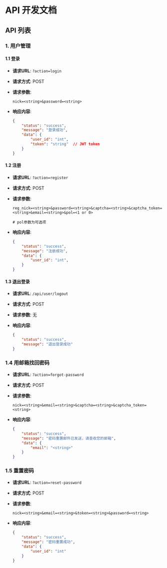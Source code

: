 # API 开发文档

## API 列表

### 1. 用户管理

#### 1.1 登录

- **请求URL**: `?action=login`
- **请求方式**: POST
- **请求参数**:

    ```x-www-form-urlencoded
    nick=<string>&password=<string>
    ```

- **响应内容**:

    ```json
    {
        "status": "success",
        "message": "登录成功",
        "data": {
            "user_id": "int",
            "token": "string"  // JWT token
        }
    }
    ```

#### 1.2 注册

- **请求URL**: `?action=register`
- **请求方式**: POST
- **请求参数**:

    ```x-www-form-urlencoded
    reg_nick=<string>&password=<string>&captcha=<string>&captcha_token=<string>&email=<string>&pol=<1 or 0>

    # pol参数为可选项
    ```

- **响应内容**:

    ```json
    {
        "status": "success",
        "message": "注册成功",
        "data": {
            "user_id": "int",
        }
    }
    ```

#### 1.3 退出登录

- **请求URL**: `/api/user/logout`
- **请求方式**: POST
- **请求参数**: 无
- **响应内容**:

    ```json
    {
        "status": "success",
        "message": "退出登录成功"
    }
    ```

### 1.4 用邮箱找回密码

- **请求URL**: `?action=forgot-password`
- **请求方式**: POST
- **请求参数**:

    ```x-www-form-urlencoded
    nick=<string>&email=<string>&captcha=<string>&captcha_token=<string>
    ```

- **响应内容**:

    ```json
    {
        "status": "success",
        "message": "密码重置邮件已发送，请查收您的邮箱",
        "data": {
            "email": "<string>"
        }
    }
    ```

### 1.5 重置密码

- **请求URL**: `?action=reset-password`
- **请求方式**: POST
- **请求参数**:

    ```x-www-form-urlencoded
    nick=<string>&email=<string>&token=<string>&password=<string>
    ```

- **响应内容**:

    ```json
    {
        "status": "success",
        "message": "密码重置成功",
        "data": {
            "user_id": "int"
        }
    }
    ```
